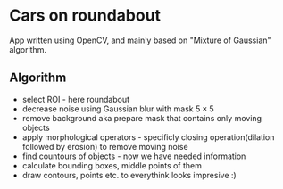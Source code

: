 # Cars on roundabout

App written using OpenCV, and mainly based on "Mixture of Gaussian" algorithm.

## Algorithm
- select ROI - here roundabout
- decrease noise using Gaussian blur with mask $5 \times 5$
- remove background aka prepare mask that contains only moving objects
- apply morphological operators - specificly closing operation(dilation followed by erosion) to remove moving noise
- find countours of objects - now we have needed information
- calculate bounding boxes, middle points of them
- draw contours, points etc. to everythink looks impresive :)

